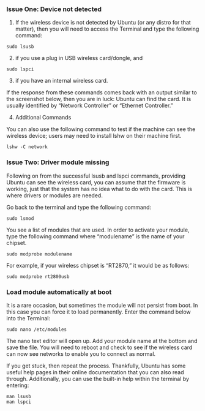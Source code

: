 ### Issue One: Device not detected

1. If the wireless device is not detected by Ubuntu (or any distro for that matter), 
then you will need to access the Terminal and type the following command:

``` shell
sudo lsusb
```

2. if you use a plug in USB wireless card/dongle, and

``` shell
sudo lspci
```
3. if you have an internal wireless card.

If the response from these commands comes back with an output similar to the screenshot below, 
then you are in luck: Ubuntu can find the card. It is usually identified by “Network Controller” or “Ethernet Controller.”

4.  Additional Commands

You can also use the following command to test if the machine can see the wireless device; users may need to install lshw on their machine first.

``` shell
lshw -C network
```

### Issue Two: Driver module missing
Following on from the successful lsusb and lspci commands, providing Ubuntu can see the wireless card, you can assume that the firmware is working, just that the system has no idea what to do with the card. This is where drivers or modules are needed.

Go back to the terminal and type the following command:

``` shell
sudo lsmod
``` 

You see a list of modules that are used. In order to activate your module, type the following command where “modulename” is the name of your chipset.

``` shell
sudo modprobe modulename
```

For example, if your wireless chipset is “RT2870,” it would be as follows:

``` shell
sudo modprobe rt2800usb
```

### Load module automatically at boot
It is a rare occasion, but sometimes the module will not persist from boot. In this case you can force it to load permanently. Enter the command below into the Terminal:

``` shell
sudo nano /etc/modules
```
The nano text editor will open up. Add your module name at the bottom and save the file. You will need to reboot and check to see if the wireless card can now see networks to enable you to connect as normal.

If you get stuck, then repeat the process. Thankfully, Ubuntu has some useful help pages in their online documentation that you can also read through. Additionally, you can use the built-in help within the terminal by entering:

``` shell
man lsusb
man lspci
```








